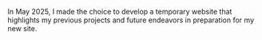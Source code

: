 In May 2025, I made the choice to develop a temporary website that highlights my previous projects and future endeavors in preparation for my new site.
